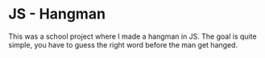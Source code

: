 # JS - Hangman

This was a school project where I made a hangman in JS. The goal is quite simple, you have to guess the right word before the man get hanged.
